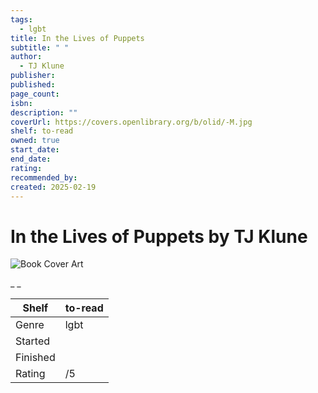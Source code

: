 ```yaml
---
tags:
  - lgbt
title: In the Lives of Puppets
subtitle: " "
author:
  - TJ Klune
publisher: 
published: 
page_count: 
isbn: 
description: ""
coverUrl: https://covers.openlibrary.org/b/olid/-M.jpg
shelf: to-read
owned: true
start_date: 
end_date: 
rating: 
recommended_by: 
created: 2025-02-19
---
```


# In the Lives of Puppets by TJ Klune

![Book Cover Art](https://covers.openlibrary.org/b/olid/-M.jpg)

_ _

| Shelf | to-read |
| --- | --- |
| Genre | lgbt |
| Started |  |
| Finished |  |
| Rating | /5 |

